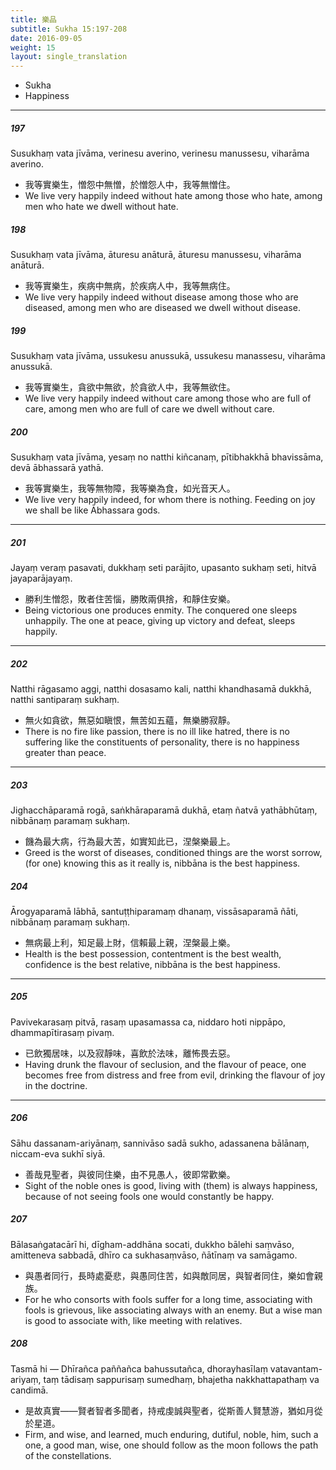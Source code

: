 ```yaml
---
title: 樂品
subtitle: Sukha 15:197-208
date: 2016-09-05
weight: 15
layout: single_translation
---
```


- Sukha
- Happiness

---

##### 197

Susukhaṃ vata jīvāma, verinesu averino, verinesu manussesu, viharāma averino.

- 我等實樂生，憎怨中無憎，於憎怨人中，我等無憎住。
- We live very happily indeed without hate among those who hate, among men who hate we dwell without hate.

##### 198

Susukhaṃ vata jīvāma, āturesu anāturā, āturesu manussesu, viharāma anāturā.

- 我等實樂生，疾病中無病，於疾病人中，我等無病住。
- We live very happily indeed without disease among those who are diseased, among men who are diseased we dwell without disease.

##### 199

Susukhaṃ vata jīvāma, ussukesu anussukā, ussukesu manassesu, viharāma anussukā.

- 我等實樂生，貪欲中無欲，於貪欲人中，我等無欲住。
- We live very happily indeed without care among those who are full of care, among men who are full of care we dwell without care.

##### 200

Susukhaṃ vata jīvāma, yesaṃ no natthi kiñcanaṃ, pītibhakkhā bhavissāma, devā ābhassarā yathā.

- 我等實樂生，我等無物障，我等樂為食，如光音天人。
- We live very happily indeed, for whom there is nothing. Feeding on joy we shall be like Ābhassara gods.

---

##### 201

Jayaṃ veraṃ pasavati, dukkhaṃ seti parājito, upasanto sukhaṃ seti, hitvā jayaparājayaṃ.

- 勝利生憎怨，敗者住苦惱，勝敗兩俱捨，和靜住安樂。
- Being victorious one produces enmity. The conquered one sleeps unhappily. The one at peace, giving up victory and defeat, sleeps happily.

---

##### 202

Natthi rāgasamo aggi, natthi dosasamo kali, natthi khandhasamā dukkhā, natthi santiparaṃ sukhaṃ.

- 無火如貪欲，無惡如瞋恨，無苦如五蘊，無樂勝寂靜。
- There is no fire like passion, there is no ill like hatred, there is no suffering like the constituents of personality, there is no happiness greater than peace.

---

##### 203

Jighacchāparamā rogā, saṅkhāraparamā dukhā, etaṃ ñatvā yathābhūtaṃ, nibbānaṃ paramaṃ sukhaṃ.

- 饑為最大病，行為最大苦，如實知此已，涅槃樂最上。
- Greed is the worst of diseases, conditioned things are the worst sorrow, (for one) knowing this as it really is, nibbāna is the best happiness.

##### 204

Ārogyaparamā lābhā, santuṭṭhiparamaṃ dhanaṃ, vissāsaparamā ñāti, nibbānaṃ paramaṃ sukhaṃ.

- 無病最上利，知足最上財，信賴最上親，涅槃最上樂。
- Health is the best possession, contentment is the best wealth, confidence is the best relative, nibbāna is the best happiness.

---

##### 205

Pavivekarasaṃ pitvā, rasaṃ upasamassa ca, niddaro hoti nippāpo, dhammapītirasaṃ pivaṃ.

- 已飲獨居味，以及寂靜味，喜飲於法味，離怖畏去惡。
- Having drunk the flavour of seclusion, and the flavour of peace, one becomes free from distress and free from evil, drinking the flavour of joy in the doctrine.

---

##### 206

Sāhu dassanam-ariyānaṃ, sannivāso sadā sukho, adassanena bālānaṃ, niccam-eva sukhī siyā.

- 善哉見聖者，與彼同住樂，由不見愚人，彼即常歡樂。
- Sight of the noble ones is good, living with (them) is always happiness, because of not seeing fools one would constantly be happy.

##### 207

Bālasaṅgatacārī hi, dīgham-addhāna socati, dukkho bālehi saṃvāso, amitteneva sabbadā, dhīro ca sukhasaṃvāso, ñātīnaṃ va samāgamo.

- 與愚者同行，長時處憂悲，與愚同住苦，如與敵同居，與智者同住，樂如會親族。
- For he who consorts with fools suffer for a long time, associating with fools is grievous, like associating always with an enemy. But a wise man is good to associate with, like meeting with relatives.

##### 208

Tasmā hi — Dhīrañca paññañca bahussutañca, dhorayhasīlaṃ vatavantam-ariyaṃ, taṃ tādisaṃ sappurisaṃ sumedhaṃ, bhajetha nakkhattapathaṃ va candimā.

- 是故真實——賢者智者多聞者，持戒虔誠與聖者，從斯善人賢慧游，猶如月從於星道。
- Firm, and wise, and learned, much enduring, dutiful, noble, him, such a one, a good man, wise, one should follow as the moon follows the path of the constellations.